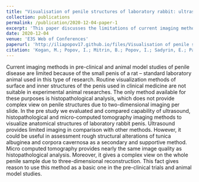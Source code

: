 ```yaml
---
title: "Visualisation of penile structures of laboratory rabbit: ultrasound, histology, and micro-CT"
collection: publications
permalink: /publication/2020-12-04-paper-1
excerpt: 'This paper discusses the limitations of current imaging methods in pre-clinical and animal model studies of penile disease, particularly due to the small size of the rat penis. It presents a comparative study of ultrasound, histopathological analysis, and micro-computed tomography, concluding that micro-computed tomography, due to its ability to provide a three-dimensional view, should be the primary method used in pre-clinical trials and animal model studies.'
date: 2020-12-04
venue: 'E3S Web of Conferences'
paperurl: 'http://iliapopov17.github.io/files/Visualisation of penile structures of laboratory rabbit ultrasound, histology, and micro-CT.pdf'
citation: 'Kogan, M.; Popov, I.; Mitrin, B.; Popov, I.; Sadyrin, E.; Pasetchnik, D.; Ermakov, A.; Ugrekhelidze, N.; Kulikova, N. Visualisation of Penile Structures of Laboratory Rabbit: Ultrasound, Histology, and Micro-CT. <i>E3S Web Conf</i>. 2020, 210, 06016, doi:10.1051/e3sconf/202021006016'
---
```


Current imaging methods in pre-clinical and animal model studies of penile disease are limited because of the small penis of a rat – standard laboratory animal used in this type of research. Routine visualization methods of surface and inner structures of the penis used in clinical medicine are not suitable in experimental animal researches. The only method available for these purposes is histopathological analysis, which does not provide complex view on penile structures due to two-dimensional imaging per slide. In the pre study we evaluated and compared capability of ultrasound, histopathological and micro-computed tomography imaging methods to visualize anatomical structures of laboratory rabbit penis. Ultrasound provides limited imaging in comparison with other methods. However, it could be useful in assessment rough structural alterations of tunica albuginea and corpora cavernosa as a secondary and supportive method. Micro computed tomography provides nearly the same image quality as histopathological analysis. Moreover, it gives a complex view on the whole penile sample due to three-dimensional reconstruction. This fact gives reason to use this method as a basic one in the pre-clinical trials and animal model studies.
